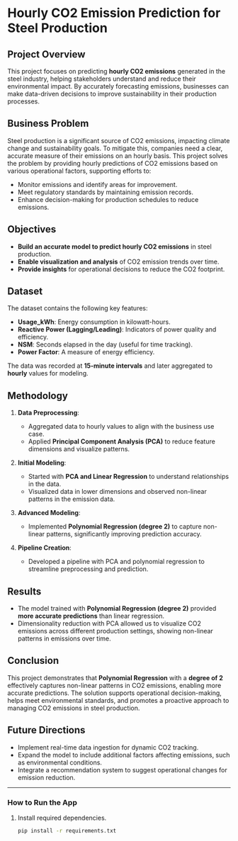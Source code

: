 # Hourly CO2 Emission Prediction for Steel Production

## Project Overview
This project focuses on predicting **hourly CO2 emissions** generated in the steel industry, helping stakeholders understand and reduce their environmental impact. By accurately forecasting emissions, businesses can make data-driven decisions to improve sustainability in their production processes.

## Business Problem
Steel production is a significant source of CO2 emissions, impacting climate change and sustainability goals. To mitigate this, companies need a clear, accurate measure of their emissions on an hourly basis. This project solves the problem by providing hourly predictions of CO2 emissions based on various operational factors, supporting efforts to:

- Monitor emissions and identify areas for improvement.
- Meet regulatory standards by maintaining emission records.
- Enhance decision-making for production schedules to reduce emissions.

## Objectives
- **Build an accurate model to predict hourly CO2 emissions** in steel production.
- **Enable visualization and analysis** of CO2 emission trends over time.
- **Provide insights** for operational decisions to reduce the CO2 footprint.

## Dataset
The dataset contains the following key features:
- **Usage_kWh**: Energy consumption in kilowatt-hours.
- **Reactive Power (Lagging/Leading)**: Indicators of power quality and efficiency.
- **NSM**: Seconds elapsed in the day (useful for time tracking).
- **Power Factor**: A measure of energy efficiency.

The data was recorded at **15-minute intervals** and later aggregated to **hourly** values for modeling.

## Methodology
1. **Data Preprocessing**:
   - Aggregated data to hourly values to align with the business use case.
   - Applied **Principal Component Analysis (PCA)** to reduce feature dimensions and visualize patterns.

2. **Initial Modeling**:
   - Started with **PCA and Linear Regression** to understand relationships in the data.
   - Visualized data in lower dimensions and observed non-linear patterns in the emission data.

3. **Advanced Modeling**:
   - Implemented **Polynomial Regression (degree 2)** to capture non-linear patterns, significantly improving prediction accuracy.

4. **Pipeline Creation**:
   - Developed a pipeline with PCA and polynomial regression to streamline preprocessing and prediction.

## Results
- The model trained with **Polynomial Regression (degree 2)** provided **more accurate predictions** than linear regression.
- Dimensionality reduction with PCA allowed us to visualize CO2 emissions across different production settings, showing non-linear patterns in emissions over time.

## Conclusion
This project demonstrates that **Polynomial Regression** with a **degree of 2** effectively captures non-linear patterns in CO2 emissions, enabling more accurate predictions. The solution supports operational decision-making, helps meet environmental standards, and promotes a proactive approach to managing CO2 emissions in steel production.

## Future Directions
- Implement real-time data ingestion for dynamic CO2 tracking.
- Expand the model to include additional factors affecting emissions, such as environmental conditions.
- Integrate a recommendation system to suggest operational changes for emission reduction.

---

### How to Run the App
1. Install required dependencies.
   ```bash
   pip install -r requirements.txt

